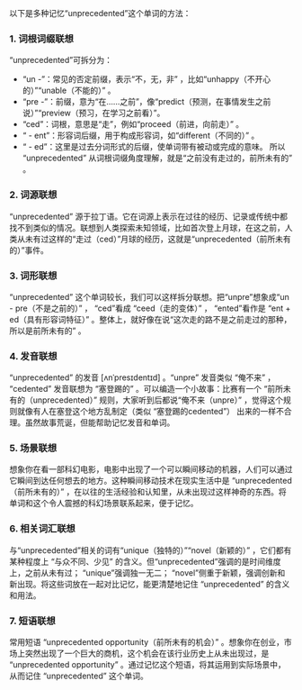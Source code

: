 以下是多种记忆“unprecedented”这个单词的方法： 

### 1. 词根词缀联想
“unprecedented”可拆分为：
 - “un -”：常见的否定前缀，表示“不，无，非” ，比如“unhappy（不开心的）”“unable（不能的）” 。
 - “pre -”：前缀，意为“在……之前”，像“predict（预测，在事情发生之前说）”“preview（预习，在学习之前看）”。 
 - “ced”：词根，意思是“走”，例如“proceed（前进，向前走）” 。
 - “ - ent”：形容词后缀，用于构成形容词，如“different（不同的）” 。
 - “ - ed”：这里是过去分词形式的后缀，使单词带有被动或完成的意味。 
所以 “unprecedented” 从词根词缀角度理解，就是“之前没有走过的，前所未有的” 。 

### 2. 词源联想 
“unprecedented” 源于拉丁语。它在词源上表示在过往的经历、记录或传统中都找不到类似的情况。联想到人类探索未知领域，比如首次登上月球，在这之前，人类从未有过这样的“走过（ced）”月球的经历，这就是“unprecedented（前所未有的）”事件。 

### 3. 词形联想 
“unprecedented” 这个单词较长，我们可以这样拆分联想。把“unpre”想象成“un - pre（不是之前的）” ， “ced”看成 “ceed（走的变体）” ， “ented”看作是 “ent + ed（具有形容词特征）” 。整体上，就好像在说“这次走的路不是之前走过的那种，所以是前所未有的” 。 

### 4. 发音联想 
“unprecedented” 的发音 [ʌnˈpresɪdentɪd] 。“unpre” 发音类似 “俺不来” ， “cedented” 发音联想为 “塞登踢的” 。可以编造一个小故事：比赛有一个 “前所未有的（unprecedented）” 规则，大家听到后都说“俺不来（unpre）” ，觉得这个规则就像有人在塞登这个地方乱制定（类似 “塞登踢的cedented”） 出来的一样不合理。虽然故事荒诞，但能帮助记忆发音和单词。 

### 5. 场景联想 
想象你在看一部科幻电影，电影中出现了一个可以瞬间移动的机器，人们可以通过它瞬间到达任何想去的地方。这种瞬间移动技术在现实生活中是 “unprecedented（前所未有的）” ，在以往的生活经验和认知里，从未出现过这样神奇的东西。将单词和这个令人震撼的科幻场景联系起来，便于记忆。 

### 6. 相关词汇联想 
与“unprecedented”相关的词有“unique（独特的）”“novel（新颖的）” ，它们都有某种程度上 “与众不同、少见” 的含义。但“unprecedented”强调的是时间维度上，之前从未有过； “unique”强调独一无二； “novel”侧重于新颖，强调创新和新出现。将这些词放在一起对比记忆，能更清楚地记住 “unprecedented” 的含义和用法。 

### 7. 短语联想 
常用短语 “unprecedented opportunity（前所未有的机会）” 。想象你在创业，市场上突然出现了一个巨大的商机，这个机会在该行业历史上从未出现过，是 “unprecedented opportunity” 。通过记忆这个短语，将其运用到实际场景中，从而记住 “unprecedented” 这个单词。 